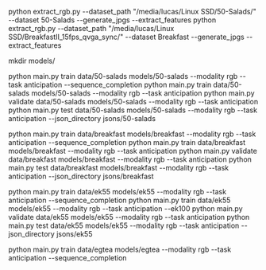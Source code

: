 python extract_rgb.py --dataset_path "/media/lucas/Linux SSD/50-Salads/" --dataset 50-Salads --generate_jpgs --extract_features
python extract_rgb.py --dataset_path "/media/lucas/Linux SSD/BreakfastII_15fps_qvga_sync/" --dataset Breakfast --generate_jpgs --extract_features

mkdir models/

python main.py train data/50-salads models/50-salads --modality rgb --task anticipation --sequence_completion
python main.py train data/50-salads models/50-salads --modality rgb --task anticipation
python main.py validate data/50-salads models/50-salads --modality rgb --task anticipation
python main.py test data/50-salads models/50-salads --modality rgb --task anticipation --json_directory jsons/50-salads

python main.py train data/breakfast models/breakfast --modality rgb --task anticipation --sequence_completion
python main.py train data/breakfast models/breakfast --modality rgb --task anticipation
python main.py validate data/breakfast models/breakfast --modality rgb --task anticipation
python main.py test data/breakfast models/breakfast --modality rgb --task anticipation --json_directory jsons/breakfast

python main.py train data/ek55 models/ek55 --modality rgb --task anticipation --sequence_completion
python main.py train data/ek55 models/ek55 --modality rgb --task anticipation --ek100
python main.py validate data/ek55 models/ek55 --modality rgb --task anticipation
python main.py test data/ek55 models/ek55 --modality rgb --task anticipation --json_directory jsons/ek55

python main.py train data/egtea models/egtea --modality rgb --task anticipation --sequence_completion
